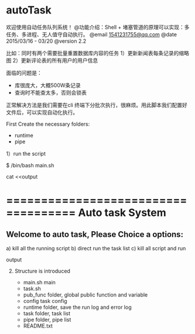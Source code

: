 # autoTask
欢迎使用自动任务队列系统！
@功能介绍：Shell + 堵塞管道的原理可以实现：多任务、多进程、无人值守自动执行。
@email 1541231755@qq.com
@date 2015/03/16 - 03/20
@version 2.2 


比如：同时有两个需要批量重置数据库内容的任务
1）更新新闻表每条记录的缩略图
2）更新评论表的所有用户的用户信息

面临的问题是：
 - 库很庞大，大概500W条记录
 - 查询时不能查太多，否则会锁表

正常解决方法是我们需要在cli 终端下分批次执行，很麻烦。用此脚本我们配置好文件后，可以实现自动化执行。




First Create the necessary folders:
- runtime
- pipe


1）run the script

$ /bin/bash main.sh

cat <<output

====================================
	Auto task System
====================================

Welcome to auto task, Please Choice a options:
 ------------------
 a) kill all the running script
 b) direct run the task list
 c) kill all script and run

output

2) Structure is introduced

	- main.sh   main 
	- task.sh
	- pub_func  folder, global public function and variable
	- config    task config
	- runtime	folder, save the run log and error log
	- task		folder, task list
	- pipe		folder, pipe list
	- README.txt

